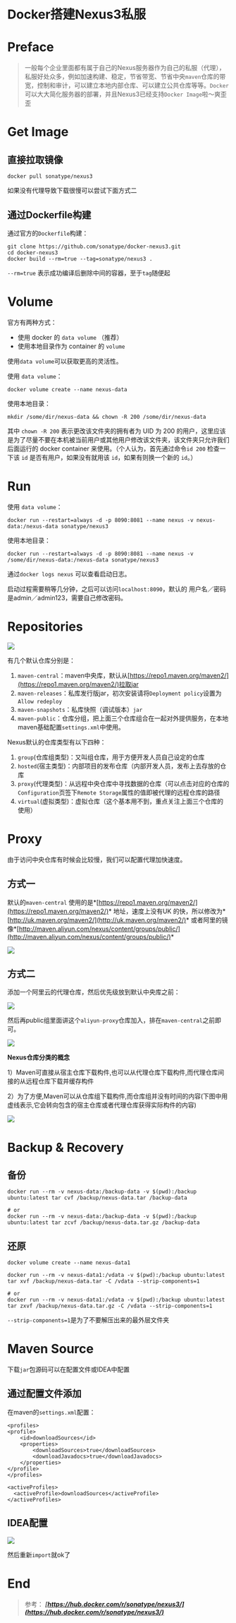 # Docker搭建Nexus3私服

# Preface

> 一般每个企业里面都有属于自己的Nexus服务器作为自己的私服（代理），私服好处众多，例如加速构建、稳定，节省带宽、节省中央`maven`仓库的带宽，控制和审计，可以建立本地内部仓库、可以建立公共仓库等等。`Docker` 可以大大简化服务器的部署，并且Nexus3已经支持`Docker Image`啦～爽歪歪

# Get Image

## 直接拉取镜像

```
docker pull sonatype/nexus3
```

如果没有代理导致下载很慢可以尝试下面方式二

## 通过Dockerfile构建

通过官方的`Dockerfile`构建：

```
git clone https://github.com/sonatype/docker-nexus3.git
cd docker-nexus3
docker build --rm=true --tag=sonatype/nexus3 .
```

`--rm=true` 表示成功编译后删除中间的容器，至于`tag`随便起

# Volume

官方有两种方式：

* 使用 docker 的 `data volume` （推荐）
* 使用本地目录作为 container 的 `volume`

使用`data volume`可以获取更高的灵活性。

使用 `data volume`：
```
docker volume create --name nexus-data
```

使用本地目录：
```
mkdir /some/dir/nexus-data && chown -R 200 /some/dir/nexus-data
```

其中 `chown -R 200` 表示更改该文件夹的拥有者为 UID 为 200 的用户，这里应该是为了尽量不要在本机被当前用户或其他用户修改该文件夹，该文件夹只允许我们后面运行的 docker container 来使用。（个人认为，首先通过命令`id 200` 检查一下该 `id` 是否有用户，如果没有就用该 `id`，如果有则换一个新的 `id`。）

# Run

使用 `data volume`：
```
docker run --restart=always -d -p 8090:8081 --name nexus -v nexus-data:/nexus-data sonatype/nexus3
```

使用本地目录：
```
docker run --restart=always -d -p 8090:8081 --name nexus -v /some/dir/nexus-data:/nexus-data sonatype/nexus3
```


通过`docker logs nexus` 可以查看启动日志。

启动过程需要稍等几分钟，之后可以访问`localhost:8090`，默认的 用户名／密码是admin／admin123，需要自己修改密码。

# Repositories

![](http://ojoba1c98.bkt.clouddn.com/img/docker-nexus3/nexus-repo.png)

有几个默认仓库分别是：

1. `maven-central`：maven中央库，默认从[https://repo1.maven.org/maven2/](https://repo1.maven.org/maven2/)拉取jar
2. `maven-releases`：私库发行版jar，初次安装请将`Deployment policy`设置为`Allow redeploy`
3. `maven-snapshots`：私库快照（调试版本）`jar`
4. `maven-public`：仓库分组，把上面三个仓库组合在一起对外提供服务，在本地maven基础配置`settings.xml`中使用。

Nexus默认的仓库类型有以下四种：

1. `group`(仓库组类型)：又叫组仓库，用于方便开发人员自己设定的仓库
2. `hosted`(宿主类型)：内部项目的发布仓库（内部开发人员，发布上去存放的仓库
3. `proxy`(代理类型)：从远程中央仓库中寻找数据的仓库（可以点击对应的仓库的`Configuration`页签下`Remote Storage`属性的值即被代理的远程仓库的路径
4. `virtual`(虚拟类型)：虚拟仓库（这个基本用不到，重点关注上面三个仓库的使用）

# Proxy

由于访问中央仓库有时候会比较慢，我们可以配置代理加快速度。

## 方式一

默认的`maven-central` 使用的是*[https://repo1.maven.org/maven2/](https://repo1.maven.org/maven2/)* 地址，速度上没有UK 的快，所以修改为*[http://uk.maven.org/maven2/](http://uk.maven.org/maven2/)* 或者阿里的镜像*[http://maven.aliyun.com/nexus/content/groups/public/](http://maven.aliyun.com/nexus/content/groups/public/)*

![](http://ojoba1c98.bkt.clouddn.com/img/docker-nexus3/proxy-url.png)

## 方式二

添加一个阿里云的代理仓库，然后优先级放到默认中央库之前：

![](http://ojoba1c98.bkt.clouddn.com/img/docker-nexus3/nexus-proxy1.png)

然后再public组里面讲这个`aliyun-proxy`仓库加入，排在`maven-central`之前即可。

![](http://ojoba1c98.bkt.clouddn.com/img/docker-nexus3/nexus-proxy2.png)

**Nexus仓库分类的概念**

1）Maven可直接从宿主仓库下载构件,也可以从代理仓库下载构件,而代理仓库间接的从远程仓库下载并缓存构件

2）为了方便,Maven可以从仓库组下载构件,而仓库组并没有时间的内容(下图中用虚线表示,它会转向包含的宿主仓库或者代理仓库获得实际构件的内容)

![](http://ojoba1c98.bkt.clouddn.com/img/docker-nexus3/nexus-proxy3.png)

# Backup & Recovery

## 备份

```
docker run --rm -v nexus-data:/backup-data -v $(pwd):/backup ubuntu:latest tar cvf /backup/nexus-data.tar /backup-data

# or
docker run --rm -v nexus-data:/backup-data -v $(pwd):/backup ubuntu:latest tar zcvf /backup/nexus-data.tar.gz /backup-data 
```
## 还原
```
docker volume create --name nexus-data1
```

```
docker run --rm -v nexus-data1:/vdata -v $(pwd):/backup ubuntu:latest tar xvf /backup/nexus-data.tar -C /vdata --strip-components=1

# or
docker run --rm -v nexus-data1:/vdata -v $(pwd):/backup ubuntu:latest tar zxvf /backup/nexus-data.tar.gz -C /vdata --strip-components=1
```

`--strip-components=1`是为了不要解压出来的最外层文件夹

# Maven Source

下载`jar`包源码可以在配置文件或IDEA中配置

## 通过配置文件添加

在maven的`settings.xml`配置：

```
<profiles>  
<profile>  
    <id>downloadSources</id>  
    <properties>  
        <downloadSources>true</downloadSources>  
        <downloadJavadocs>true</downloadJavadocs>             
    </properties>  
</profile>  
</profiles>  
  
<activeProfiles>  
  <activeProfile>downloadSources</activeProfile>  
</activeProfiles>  
```

## IDEA配置

![](http://ojoba1c98.bkt.clouddn.com/img/docker-nexus3/download-source.png)

然后重新`import`就ok了

# End

> 参考： ***[https://hub.docker.com/r/sonatype/nexus3/](https://hub.docker.com/r/sonatype/nexus3/)***

